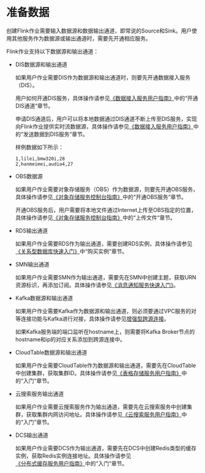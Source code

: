 # 准备数据<a name="dli_01_0454"></a>

创建Flink作业需要输入数据源和数据输出通道，即常说的Source和Sink。用户使用其他服务作为数据源或输出通道时，需要先开通相应服务。

Flink作业支持以下数据源和输出通道：

-   DIS数据源和输出通道

    如果用户作业需要DIS作为数据源和输出通道时，则要先开通数据接入服务（DIS）。

    用户如何开通DIS服务，具体操作请参见[《数据接入服务用户指南》](https://support.huaweicloud.com/dis/index.html)中的“开通DIS通道“章节。

    申请DIS通道后，用户可以将本地数据通过DIS通道不断上传至DIS服务，实现向Flink作业提供实时流数据源，具体操作请参见[《数据接入服务用户指南》](https://support.huaweicloud.com/dis/index.html)中的“发送数据到DIS服务“章节。

    样例数据如下所示：

    ```
    1,lilei,bmw320i,28
    2,hanmeimei,audia4,27
    ```

-   OBS数据源

    如果用户作业需要对象存储服务（OBS）作为数据源，则要先开通OBS服务，具体操作请参见[《对象存储服务控制台指南》](https://support.huaweicloud.com/obs/index.html)中的“开通OBS服务“章节。

    开通OBS服务后，用户需要将本地文件通过Internet上传至OBS指定的位置，具体操作请参见[《对象存储服务控制台指南》](https://support.huaweicloud.com/obs/index.html)中的“上传文件“章节。

-   RDS输出通道

    如果用户作业需要RDS作为输出通道，需要创建RDS实例，具体操作请参见[《关系型数据库快速入门》](https://support.huaweicloud.com/qs-rds/zh-cn_topic_0046585334.html)中“购买实例“章节。

-   SMN输出通道

    如果用户作业需要SMN作为输出通道，需要先在SMN中创建主题，获取URN资源标识，再添加订阅。具体操作请参见[《消息通知服务快速入门》](https://support.huaweicloud.com/qs-smn/smn_ug_0004.html)。

-   Kafka数据源和输出通道

    如果用户作业需要Kafka作为数据源和输出通道，则必须要通过VPC服务的对等连接功能与Kafka进行对接，具体操作请参见[增强型跨源连接](增强型跨源连接.md)。

    如果Kafka服务端的端口监听在hostname上，则需要将Kafka Broker节点的hostname和ip的对应关系添加到跨源连接中。

-   CloudTable数据源和输出通道

    如果用户作业需要CloudTable作为数据源和输出通道，需要先在CloudTable中创建集群，获取集群ID。具体操作请参见[《表格存储服务用户指南》](https://support.huaweicloud.com/cloudtable/index.html)中的“入门“章节。

-   云搜索服务输出通道

    如果用户作业需要云搜索服务作为输出通道，需要先在云搜索服务中创建集群，获取集群内网访问地址。具体操作请参见[《云搜索服务用户指南》](https://support.huaweicloud.com/css/index.html)中的“入门“章节。

-   DCS输出通道

    如果用户作业需要DCS作为输出通道，需要先在DCS中创建Redis类型的缓存实例，获取Redis实例连接地址。具体操作请参见[《分布式缓存服务用户指南》](https://support.huaweicloud.com/dcs/index.html)中的“入门“章节。


